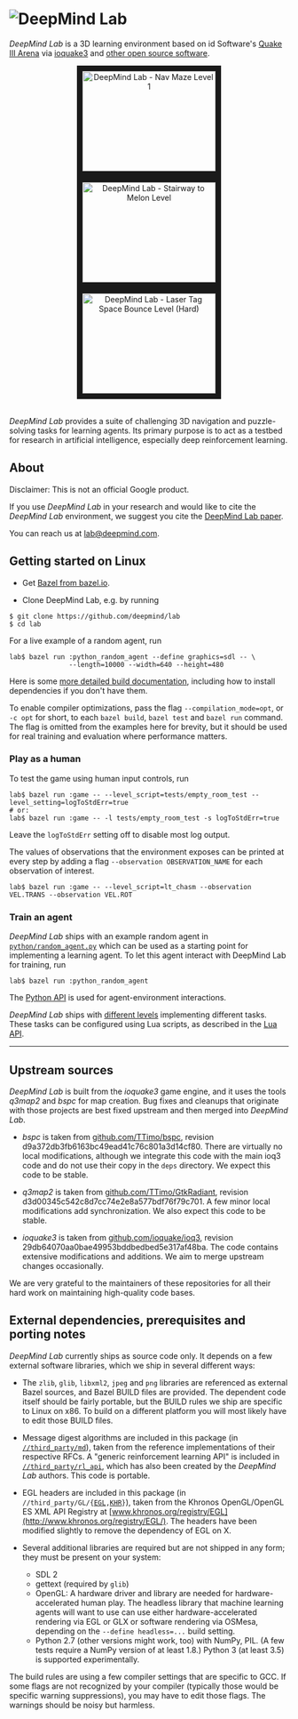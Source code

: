 # <img src="/docs/template/logo.png" alt="DeepMind Lab">

*DeepMind Lab* is a 3D learning environment based on id Software's
[Quake III Arena](https://github.com/id-Software/Quake-III-Arena) via
[ioquake3](https://github.com/ioquake/ioq3) and
[other open source software](#upstream-sources).

<div align="center">
  <a href="https://www.youtube.com/watch?v=M40rN7afngY" target="_blank">
    <img src="http://img.youtube.com/vi/M40rN7afngY/0.jpg"
         alt="DeepMind Lab - Nav Maze Level 1"
         width="240" height="180" border="10" />
  </a>
  <a href="https://www.youtube.com/watch?v=gC_e8AHzvOw" target="_blank">
    <img src="http://img.youtube.com/vi/gC_e8AHzvOw/0.jpg"
         alt="DeepMind Lab - Stairway to Melon Level"
         width="240" height="180" border="10" />
  </a>
  <a href="https://www.youtube.com/watch?v=7syZ42HWhHE" target="_blank">
    <img src="http://img.youtube.com/vi/7syZ42HWhHE/0.jpg"
         alt="DeepMind Lab - Laser Tag Space Bounce Level (Hard)"
         width="240" height="180" border="10" />
  </a>
  <br /><br />
</div>

*DeepMind Lab* provides a suite of challenging 3D navigation and puzzle-solving
tasks for learning agents. Its primary purpose is to act as a testbed for
research in artificial intelligence, especially deep reinforcement learning.

## About

Disclaimer: This is not an official Google product.

If you use *DeepMind Lab* in your research and would like to cite
the *DeepMind Lab* environment, we suggest you cite
the [DeepMind Lab paper](https://arxiv.org/abs/1612.03801).

You can reach us at [lab@deepmind.com](mailto:lab@deepmind.com).

## Getting started on Linux

* Get [Bazel from bazel.io](https://docs.bazel.build/versions/master/install.html).

* Clone DeepMind Lab, e.g. by running

```shell
$ git clone https://github.com/deepmind/lab
$ cd lab
```

For a live example of a random agent, run

```shell
lab$ bazel run :python_random_agent --define graphics=sdl -- \
               --length=10000 --width=640 --height=480
```

Here is some [more detailed build documentation](/docs/users/build.md),
including how to install dependencies if you don't have them.

To enable compiler optimizations, pass the flag `--compilation_mode=opt`, or
`-c opt` for short, to each `bazel build`, `bazel test` and `bazel run` command.
The flag is omitted from the examples here for brevity, but it should be used
for real training and evaluation where performance matters.

### Play as a human

To test the game using human input controls, run

```shell
lab$ bazel run :game -- --level_script=tests/empty_room_test --level_setting=logToStdErr=true
# or:
lab$ bazel run :game -- -l tests/empty_room_test -s logToStdErr=true
```

Leave the `logToStdErr` setting off to disable most log output.

The values of observations that the environment exposes can be printed at every
step by adding a flag `--observation OBSERVATION_NAME` for each observation of
interest.

```shell
lab$ bazel run :game -- --level_script=lt_chasm --observation VEL.TRANS --observation VEL.ROT
```

### Train an agent

*DeepMind Lab* ships with an example random agent in
[`python/random_agent.py`](python/random_agent.py)
which can be used as a starting point for implementing a learning agent. To let
this agent interact with DeepMind Lab for training, run

```shell
lab$ bazel run :python_random_agent
```

The [Python API](/docs/users/python_api.md)
is used for agent-environment interactions.

*DeepMind Lab* ships with [different
levels](/docs/levels.md) implementing different
tasks. These tasks can be configured using Lua scripts, as described in the [Lua
API](/docs/developers/reference/lua_api.md).

-----------------

## Upstream sources

*DeepMind Lab* is built from the *ioquake3* game engine, and it uses the tools
*q3map2* and *bspc* for map creation. Bug fixes and cleanups that originate
with those projects are best fixed upstream and then merged into *DeepMind Lab*.

* *bspc* is taken from [github.com/TTimo/bspc](https://github.com/TTimo/bspc),
  revision d9a372db3fb6163bc49ead41c76c801a3d14cf80. There are virtually no
  local modifications, although we integrate this code with the main ioq3 code
  and do not use their copy in the `deps` directory. We expect this code to be
  stable.

* *q3map2* is taken from
  [github.com/TTimo/GtkRadiant](https://github.com/TTimo/GtkRadiant),
  revision d3d00345c542c8d7cc74e2e8a577bdf76f79c701. A few minor local
  modifications add synchronization. We also expect this code to be stable.

* *ioquake3* is taken from
  [github.com/ioquake/ioq3](https://github.com/ioquake/ioq3),
  revision 29db64070aa0bae49953bddbedbed5e317af48ba. The code contains extensive
  modifications and additions. We aim to merge upstream changes occasionally.

We are very grateful to the maintainers of these repositories for all their hard
work on maintaining high-quality code bases.

## External dependencies, prerequisites and porting notes

*DeepMind Lab* currently ships as source code only. It depends on a few external
software libraries, which we ship in several different ways:

 * The `zlib`, `glib`, `libxml2`, `jpeg` and `png` libraries are referenced as
   external Bazel sources, and Bazel BUILD files are provided. The dependent
   code itself should be fairly portable, but the BUILD rules we ship are
   specific to Linux on x86. To build on a different platform you will most
   likely have to edit those BUILD files.

 * Message digest algorithms are included in this package (in
   [`//third_party/md`](third_party/md)), taken from the reference
   implementations of their respective RFCs. A "generic reinforcement learning
   API" is included in [`//third_party/rl_api`](third_party/rl_api), which has
   also been created by the *DeepMind Lab* authors. This code is portable.

 * EGL headers are included in this package (in
   `//third_party/GL/{`[`EGL`](third_party/GL/EGL)`,`[`KHR`](third_party/GL/KHR)`}`),
   taken from the Khronos OpenGL/OpenGL ES XML API Registry at
   [www.khronos.org/registry/EGL](http://www.khronos.org/registry/EGL/). The
   headers have been modified slightly to remove the dependency of EGL on X.

 * Several additional libraries are required but are not shipped in any form;
   they must be present on your system:
   * SDL 2
   * gettext (required by `glib`)
   * OpenGL: A hardware driver and library are needed for hardware-accelerated
     human play. The headless library that machine learning agents will want to
     use can use either hardware-accelerated rendering via EGL or GLX or
     software rendering via OSMesa, depending on the `--define headless=...`
     build setting.
   * Python 2.7 (other versions might work, too) with NumPy, PIL. (A few tests
     require a NumPy version of at least 1.8.) Python 3 (at least 3.5) is
     supported experimentally.

The build rules are using a few compiler settings that are specific to GCC. If
some flags are not recognized by your compiler (typically those would be
specific warning suppressions), you may have to edit those flags. The warnings
should be noisy but harmless.
